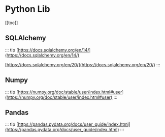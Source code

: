 # Python Lib

[[toc]]


## SQLAlchemy

::: tip
[https://docs.sqlalchemy.org/en/14/](https://docs.sqlalchemy.org/en/14/)

[https://docs.sqlalchemy.org/en/20/](https://docs.sqlalchemy.org/en/20/)
:::


## Numpy

::: tip
[https://numpy.org/doc/stable/user/index.html#user](https://numpy.org/doc/stable/user/index.html#user)
:::

## Pandas

::: tip
[https://pandas.pydata.org/docs/user_guide/index.html](https://pandas.pydata.org/docs/user_guide/index.html)
:::